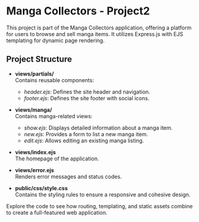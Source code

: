 # Manga Collectors - Project2

This project is part of the Manga Collectors application, offering a platform for users to browse and sell manga items. It utilizes Express.js with EJS templating for dynamic page rendering.

## Project Structure

- **views/partials/**  
  Contains reusable components:
  - *header.ejs*: Defines the site header and navigation.
  - *footer.ejs*: Defines the site footer with social icons.
  
- **views/manga/**  
  Contains manga-related views:
  - *show.ejs*: Displays detailed information about a manga item.
  - *new.ejs*: Provides a form to list a new manga item.
  - *edit.ejs*: Allows editing an existing manga listing.
  
- **views/index.ejs**  
  The homepage of the application.

- **views/error.ejs**  
  Renders error messages and status codes.

- **public/css/style.css**  
  Contains the styling rules to ensure a responsive and cohesive design.

Explore the code to see how routing, templating, and static assets combine to create a full-featured web application.
